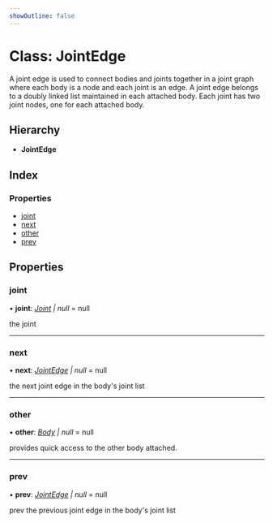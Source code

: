 ```yaml
---
showOutline: false
---
```


# Class: JointEdge

A joint edge is used to connect bodies and joints together in a joint graph
where each body is a node and each joint is an edge. A joint edge belongs to
a doubly linked list maintained in each attached body. Each joint has two
joint nodes, one for each attached body.

## Hierarchy

* **JointEdge**

## Index

### Properties

* [joint](/api/classes/jointedge#joint)
* [next](/api/classes/jointedge#next)
* [other](/api/classes/jointedge#other)
* [prev](/api/classes/jointedge#prev)

## Properties

###  joint

• **joint**: *[Joint](/api/classes/joint) | null* = null

the joint

___

###  next

• **next**: *[JointEdge](/api/classes/jointedge) | null* = null

the next joint edge in the body's joint list

___

###  other

• **other**: *[Body](/api/classes/body) | null* = null

provides quick access to the other body attached.

___

###  prev

• **prev**: *[JointEdge](/api/classes/jointedge) | null* = null

prev the previous joint edge in the body's joint list
